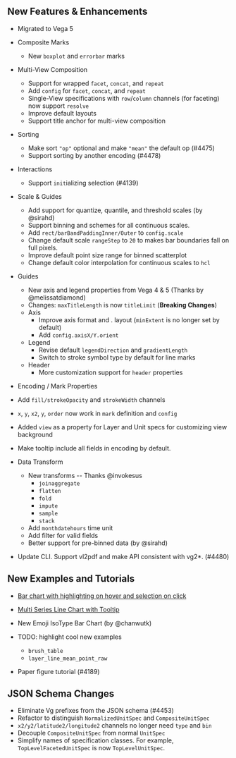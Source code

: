 ## New Features & Enhancements 

- Migrated to Vega 5 

- Composite Marks
  - New `boxplot` and `errorbar` marks

- Multi-View Composition 
  - Support for wrapped `facet`, `concat`, and `repeat`
  - Add `config` for `facet`, `concat`, and `repeat`
  - Single-View specifications with `row`/`column` channels (for faceting) now support `resolve`
  - Improve default layouts
  - Support title anchor for multi-view composition

- Sorting
  - Make sort `"op"` optional and make `"mean"` the default op (#4475)
  - Support sorting by another encoding (#4478)

- Interactions
  - Support `init`ializing selection (#4139)

- Scale & Guides
  - Add support for quantize, quantile, and threshold scales (by @sirahd)
  - Support binning and schemes for all continuous scales.
  - Add `rect/barBandPaddingInner/Outer` to `config.scale`
  - Change default scale `rangeStep` to `20` to makes bar boundaries fall on full pixels.
  - Improve default point size range for binned scatterplot
  - Change default color interpolation for continuous scales to `hcl`

- Guides
  - New axis and legend properties from Vega 4 & 5 (Thanks by @melissatdiamond)
  - Changes: `maxTitleLength` is now `titleLimit` (**Breaking Changes**)
  - Axis
    - Improve axis format and . layout (`minExtent` is no longer set by default)
    - Add `config.axisX/Y.orient`
  - Legend
    - Revise default `legendDirection` and `gradientLength`
    - Switch to stroke symbol type by default for line marks
  - Header
    - More customization support for `header` properties
    

-  Encoding / Mark Properties
  - Add `fill/strokeOpacity` and `strokeWidth` channels
  - `x`, `y`, `x2`, `y`, `order` now work in `mark` definition and `config`  
  - Added `view` as a property for Layer and Unit specs for customizing view background
  - Make tooltip include all fields in encoding by default.  
  
- Data Transform
  - New transforms -- Thanks @invokesus
    - `joinaggregate` 
    - `flatten`
    - `fold`
    - `impute`
    - `sample`
    - `stack`
  - Add `monthdatehours` time unit
  - Add filter for valid fields
  - Better support for pre-binned data (by @sirahd)
 

- Update CLI. Support vl2pdf and make API consistent with vg2*. (#4480)


## New Examples and Tutorials

- [Bar chart with highlighting on hover and selection on click](https://vega.github.io/vega-lite/examples/interactive_bar_select_highlight.html)

- [Multi Series Line Chart with Tooltip](
https://vega.github.io/vega-lite/examples/interactive_multi_line_tooltip.html)

- New Emoji IsoType Bar Chart (by @chanwutk)

- TODO: highlight cool new examples 
  - `brush_table`
  - `layer_line_mean_point_raw`

- Paper figure tutorial (#4189)


## JSON Schema Changes

- Eliminate Vg prefixes from the JSON schema (#4453)
- Refactor to distinguish `NormalizedUnitSpec` and `CompositeUnitSpec`
- `x2/y2/latitude2/longitude2` channels no longer need `type` and `bin`
- Decouple `CompositeUnitSpec` from normal `UnitSpec`
- Simplify names of specification classes.  For example, `TopLevelFacetedUnitSpec` is now `TopLevelUnitSpec`.


